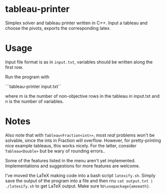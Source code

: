 # tableau-printer
Simplex solver and tableau printer written in C++. Input a tableau and choose the pivots, exports the corresponding latex.

# Usage
Input file format is as in `input.txt`, variables should be written along the first row.

Run the program with

```tableau-printer input.txt``

where m is the number of non-objective rows in the tableau in input.txt and n is the number of variables.


# Notes

Also note that with `Tableau<Fraction<int>>`, most *real* problems won't be solvable, since the ints in Fraction will overflow. However, for pretty-printing nice example tableaus, this works nicely. For the latter, consider `Tableau<Double>` but be wary of rounding errors..

Some of the features listed in the menu aren't yet implemented. Implementations and suggestions for more features are welcome.

I've moved the LaTeX making code into a bash script `latexify.sh`. Simply save the output of the program into a file and then rnu
`cat output.txt | ./latexify.sh` to get LaTeX output. Make sure to`\usepackage{amsmath}`.
